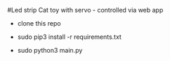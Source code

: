 #Led strip Cat toy with servo - controlled via web app

* clone this repo 

* sudo pip3 install -r requirements.txt

* sudo python3 main.py

